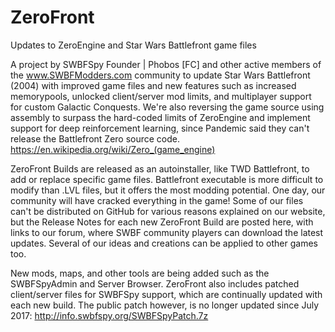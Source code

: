 # ZeroFront
Updates to ZeroEngine and Star Wars Battlefront game files

A project by SWBFSpy Founder | Phobos [FC] and other active members of the www.SWBFModders.com community to update Star Wars Battlefront (2004) with improved game files and new features such as increased memorypools, unlocked client/server mod limits, and multiplayer support for custom Galactic Conquests. We're also reversing the game source using assembly to surpass the hard-coded limits of ZeroEngine and implement support for deep reinforcement learning, since Pandemic said they can't release the Battlefront Zero source code. https://en.wikipedia.org/wiki/Zero_(game_engine)

ZeroFront Builds are released as an autoinstaller, like TWD Battlefront, to add or replace specific game files. Battlefront executable is more difficult to modify than .LVL files, but it offers the most modding potential. One day, our community will have cracked everything in the game! Some of our files can't be distributed on GitHub for various reasons explained on our website, but the Release Notes for each new ZeroFront Build are posted here, with links to our forum, where SWBF community players can download the latest updates. Several of our ideas and creations can be applied to other games too.

New mods, maps, and other tools are being added such as the SWBFSpyAdmin and Server Browser. ZeroFront also includes patched client/server files for SWBFSpy support, which are continually updated with each new build. The public patch however, is no longer updated since July 2017: http://info.swbfspy.org/SWBFSpyPatch.7z
